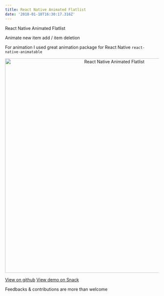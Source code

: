 ```yaml
---
title: React Native Animated Flatlist
date: '2018-01-18T16:30:17.316Z'
---
```


React Native Animated Flatlist

Animate new item add / item deletion

For animation I used great animation package for React Native `react-native-animatable`

<!-- read more -->

<p align="center">
  <img src="/assets/react-native-animated-flatlist.gif" alt="React Native Animated Flatlist" style="height: 700px" />
</p>

[View on github](https://github.com/shakogegia/react-native-animated-flatlist)
[View demo on Snack](https://snack.expo.io/@shakogegia/react-native-animated-flatlist-demo)

Feedbacks & contributions are more than welcome
